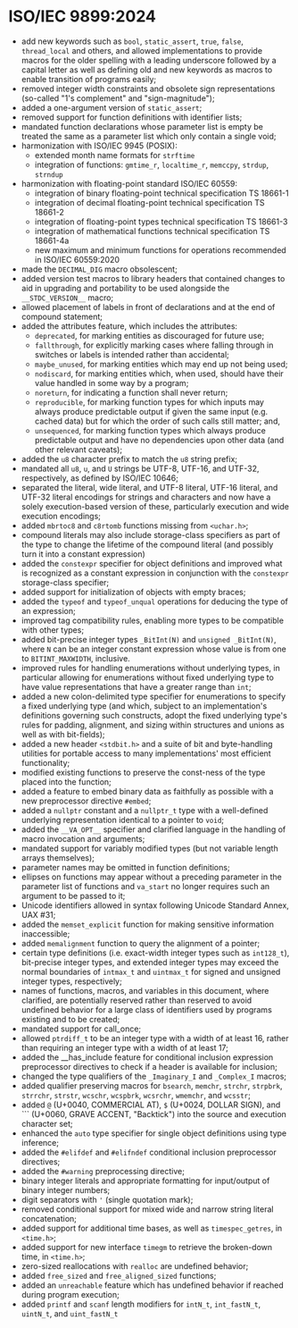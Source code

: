 # ISO/IEC 9899:2024

- add new keywords such as `bool`, `static_assert`, `true`, `false`, `thread_local` and others, and allowed implementations to provide macros for the older spelling with a leading underscore followed by a capital letter as well as defining old and new keywords as macros to enable transition of programs easily;
- removed integer width constraints and obsolete sign representations (so-called "1's complement" and "sign-magnitude");
- added a one-argument version of `static_assert`;
- removed support for function definitions with identifier lists;
- mandated function declarations whose parameter list is empty be treated the same as a parameter list which only contain a single void;
- harmonization with ISO/IEC 9945 (POSIX):
  - extended month name formats for `strftime`
  - integration of functions: `gmtime_r`, `localtime_r`, `memccpy`, `strdup`, `strndup`
- harmonization with floating-point standard ISO/IEC 60559:
  - integration of binary floating-point technical specification TS 18661-1
  - integration of decimal floating-point technical specification TS 18661-2
  - integration of floating-point types technical specification TS 18661-3
  - integration of mathematical functions technical specification TS 18661-4a
  - new maximum and minimum functions for operations recommended in ISO/IEC 60559:2020
- made the `DECIMAL_DIG` macro obsolescent;
- added version test macros to library headers that contained changes to aid in upgrading and portability to be used alongside the `__STDC_VERSION__` macro;
- allowed placement of labels in front of declarations and at the end of compound statement;
- added the attributes feature, which includes the attributes:
  - `deprecated`, for marking entities as discouraged for future use;
  - `fallthrough`, for explicitly marking cases where falling through in switches or labels is intended rather than accidental;
  - `maybe_unused`, for marking entities which may end up not being used;
  - `nodiscard`, for marking entities which, when used, should have their value handled in some way by a program;
  - `noreturn`, for indicating a function shall never return;
  - `reproducible`, for marking function types for which inputs may always produce predictable output if given the same input (e.g. cached data) but for which the order of such calls still matter; and,
  - `unsequenced`, for marking function types which always produce predictable output and have no dependencies upon other data (and other relevant caveats);
- added the `u8` character prefix to match the `u8` string prefix;
- mandated all `u8`, `u`, and `U` strings be UTF-8, UTF-16, and UTF-32, respectively, as defined by ISO/IEC 10646;
- separated the literal, wide literal, and UTF-8 literal, UTF-16 literal, and UTF-32 literal encodings for strings and characters and now have a solely execution-based version of these, particularly execution and wide execution encodings;
- added `mbrtoc8` and `c8rtomb` functions missing from `<uchar.h>`;
- compound literals may also include storage-class specifiers as part of the type to change the lifetime of the compound literal (and possibly turn it into a constant expression)
- added the `constexpr` specifier for object definitions and improved what is recognized as a constant expression in conjunction with the `constexpr` storage-class specifier;
- added support for initialization of objects with empty braces;
- added the `typeof` and `typeof_unqual` operations for deducing the type of an expression;
- improved tag compatibility rules, enabling more types to be compatible with other types;
- added bit-precise integer types `_BitInt(N)` and `unsigned _BitInt(N)`, where `N` can be an integer constant expression whose value is from one to `BITINT_MAXWIDTH`, inclusive.
- improved rules for handling enumerations without underlying types, in particular allowing for enumerations without fixed underlying type to have value representations that have a greater range than `int`;
- added a new colon-delimited type specifier for enumerations to specify a fixed underlying type (and which, subject to an implementation's definitions governing such constructs, adopt the fixed underlying type's rules for padding, alignment, and sizing within structures and unions as well as with bit-fields);
- added a new header `<stdbit.h>` and a suite of bit and byte-handling utilities for portable access to many implementations' most efficient functionality;
- modified existing functions to preserve the const-ness of the type placed into the function;
- added a feature to embed binary data as faithfully as possible with a new preprocessor directive `#embed`;
- added a `nullptr` constant and a `nullptr_t` type with a well-defined underlying representation identical to a pointer to `void`;
- added the `__VA_OPT__` specifier and clarified language in the handling of macro invocation and arguments;
- mandated support for variably modified types (but not variable length arrays themselves);
- parameter names may be omitted in function definitions;
- ellipses on functions may appear without a preceding parameter in the parameter list of functions and `va_start` no longer requires such an argument to be passed to it;
- Unicode identifiers allowed in syntax following Unicode Standard Annex, UAX #31;
- added the `memset_explicit` function for making sensitive information inaccessible;
- added `memalignment` function to query the alignment of a pointer;
- certain type definitions (i.e. exact-width integer types such as `int128_t`), bit-precise integer types, and extended integer types may exceed the normal boundaries of `intmax_t` and `uintmax_t` for signed and unsigned integer types, respectively;
- names of functions, macros, and variables in this document, where clarified, are potentially
reserved rather than reserved to avoid undefined behavior for a large class of identifiers used
by programs existing and to be created;
- mandated support for call_once;
- allowed `ptrdiff_t` to be an integer type with a width of at least 16, rather than requiring an
integer type with a width of at least 17;
- added the __has_include feature for conditional inclusion expression preprocessor directives
to check if a header is available for inclusion;
- changed the type qualifiers of the `_Imaginary_I` and `_Complex_I` macros;
- added qualifier preserving macros for `bsearch`, `memchr`, `strchr`, `strpbrk`, `strrchr`, `strstr`, `wcschr`, `wcspbrk`, `wcsrchr`, `wmemchr`, and `wcsstr`;
- added `@` (U+0040, COMMERCIAL AT), `$` (U+0024, DOLLAR SIGN), and ``` (U+0060, GRAVE ACCENT, "Backtick") into the source and execution character set;
- enhanced the `auto` type specifier for single object definitions using type inference;
- added the `#elifdef` and `#elifndef` conditional inclusion preprocessor directives;
- added the `#warning` preprocessing directive;
- binary integer literals and appropriate formatting for input/output of binary integer numbers;
- digit separators with `'` (single quotation mark);
- removed conditional support for mixed wide and narrow string literal concatenation;
- added support for additional time bases, as well as `timespec_getres`, in `<time.h>`;
- added support for new interface `timegm` to retrieve the broken-down time, in `<time.h>`;
- zero-sized reallocations with `realloc` are undefined behavior;
- added `free_sized` and `free_aligned_sized` functions;
- added an `unreachable` feature which has undefined behavior if reached during program execution;
- added `printf` and `scanf` length modifiers for `intN_t`, `int_fastN_t`, `uintN_t`, and `uint_fastN_t`